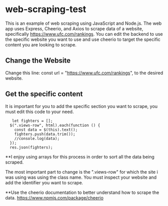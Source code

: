 # web-scraping-test
This is an example of web scraping using JavaScript and Node.js. The web app uses Express, Cheerio, and Axios to scrape data of a website, specifically  https://www.ufc.com/rankings. You can edit the backend to use the specific website you want to use and use cheerio to target the specific content you are looking to scrape.

## Change the Website
Change this line: const url = "https://www.ufc.com/rankings", to the desired website.

## Get the specific content
It is important for you to add the specific section you want to scrape, you must edit this code to your need.

       let fighters = [];
      $(".views-row", html).each(function () {
        const data = $(this).text();
        fighters.push(data.trim());
        //console.log(data);
      });
      res.json(fighters);
 
 **I enjoy using arrays for this process in order to sort all the data being scraped.
 
 The most important part to change is the ".views-row" for which the site i was using was using the class name. You must inspect your website and add the identifier you want to scrape.
 
 **Use the cheerio documentation to better understand how to scrape the data.
 https://www.npmjs.com/package/cheerio
 
